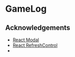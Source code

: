 # GameLog


## Acknowledgements
- [React Modal](https://reactnative.dev/docs/modal)
- [React RefreshControl](https://reactnative.dev/docs/refreshcontrol)
- 
